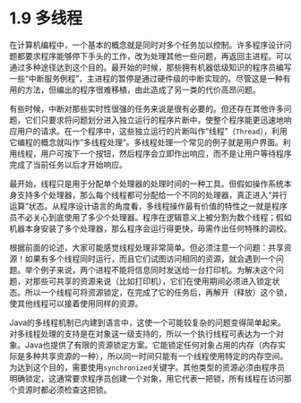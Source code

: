 # 1.9 多线程

在计算机编程中，一个基本的概念就是同时对多个任务加以控制。许多程序设计问题都要求程序能够停下手头的工作，改为处理其他一些问题，再返回主进程。可以通过多种途径达到这个目的。最开始的时候，那些拥有机器低级知识的程序员编写一些“中断服务例程”，主进程的暂停是通过硬件级的中断实现的。尽管这是一种有用的方法，但编出的程序很难移植，由此造成了另一类的代价高昂问题。

有些时候，中断对那些实时性很强的任务来说是很有必要的。但还存在其他许多问题，它们只要求将问题划分进入独立运行的程序片断中，使整个程序能更迅速地响应用户的请求。在一个程序中，这些独立运行的片断叫作“线程”（`Thread`），利用它编程的概念就叫作“多线程处理”。多线程处理一个常见的例子就是用户界面。利用线程，用户可按下一个按钮，然后程序会立即作出响应，而不是让用户等待程序完成了当前任务以后才开始响应。

最开始，线程只是用于分配单个处理器的处理时间的一种工具。但假如操作系统本身支持多个处理器，那么每个线程都可分配给一个不同的处理器，真正进入“并行运算”状态。从程序设计语言的角度看，多线程操作最有价值的特性之一就是程序员不必关心到底使用了多少个处理器。程序在逻辑意义上被分割为数个线程；假如机器本身安装了多个处理器，那么程序会运行得更快，毋需作出任何特殊的调校。

根据前面的论述，大家可能感觉线程处理非常简单。但必须注意一个问题：共享资源！如果有多个线程同时运行，而且它们试图访问相同的资源，就会遇到一个问题。举个例子来说，两个进程不能将信息同时发送给一台打印机。为解决这个问题，对那些可共享的资源来说（比如打印机），它们在使用期间必须进入锁定状态。所以一个线程可将资源锁定，在完成了它的任务后，再解开（释放）这个锁，使其他线程可以接着使用同样的资源。

Java的多线程机制已内建到语言中，这使一个可能较复杂的问题变得简单起来。对多线程处理的支持是在对象这一级支持的，所以一个执行线程可表达为一个对象。Java也提供了有限的资源锁定方案。它能锁定任何对象占用的内存（内存实际是多种共享资源的一种），所以同一时间只能有一个线程使用特定的内存空间。为达到这个目的，需要使用`synchronized`关键字。其他类型的资源必须由程序员明确锁定，这通常要求程序员创建一个对象，用它代表一把锁，所有线程在访问那个资源时都必须检查这把锁。

